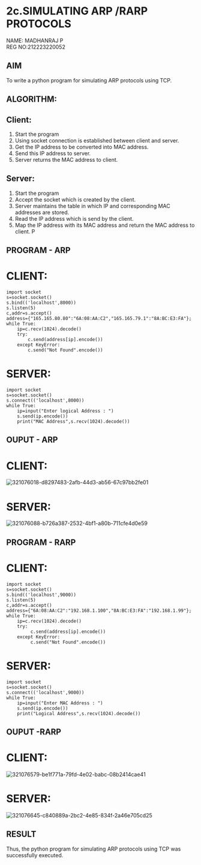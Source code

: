 # 2c.SIMULATING ARP /RARP PROTOCOLS
NAME: MADHANRAJ P
 <BR>REG NO:212223220052
## AIM
To write a python program for simulating ARP protocols using TCP.
## ALGORITHM:
## Client:
1. Start the program
2. Using socket connection is established between client and server.
3. Get the IP address to be converted into MAC address.
4. Send this IP address to server.
5. Server returns the MAC address to client.
## Server:
1. Start the program
2. Accept the socket which is created by the client.
3. Server maintains the table in which IP and corresponding MAC addresses are
stored.
4. Read the IP address which is send by the client.
5. Map the IP address with its MAC address and return the MAC address to client.
P
## PROGRAM - ARP
# CLIENT:
```
import socket
s=socket.socket()
s.bind(('localhost',8000))
s.listen(5)
c,addr=s.accept()
address={"165.165.80.80":"6A:08:AA:C2","165.165.79.1":"8A:BC:E3:FA"};
while True:
    ip=c.recv(1024).decode()
    try:
        c.send(address[ip].encode())
    except KeyError:
        c.send("Not Found".encode()) 
```
# SERVER:
```
import socket
s=socket.socket()
s.connect(('localhost',8000))
while True:
    ip=input("Enter logical Address : ")
    s.send(ip.encode())
    print("MAC Address",s.recv(1024).decode())
```
## OUPUT - ARP
# CLIENT:
![321076018-d8297483-2afb-44d3-ab56-67c97bb2fe01](https://github.com/rajamanikandanravikumar/2c.ARP_RARP_PROTOCOLS/assets/145742839/735e4555-0c43-4c80-9a66-fae8c9d03385)
# SERVER:
![321076088-b726a387-2532-4bf1-a80b-711cfe4d0e59](https://github.com/rajamanikandanravikumar/2c.ARP_RARP_PROTOCOLS/assets/145742839/23ab670c-fd5a-4479-928f-890512264ec6)

## PROGRAM - RARP
# CLIENT:
```
import socket
s=socket.socket()
s.bind(('localhost',9000))
s.listen(5)
c,addr=s.accept()
address={"6A:08:AA:C2":"192.168.1.100","8A:BC:E3:FA":"192.168.1.99"};
while True:
    ip=c.recv(1024).decode()
    try:
         c.send(address[ip].encode())
    except KeyError:
         c.send("Not Found".encode())
```
# SERVER:
```
import socket
s=socket.socket()
s.connect(('localhost',9000))
while True:
    ip=input("Enter MAC Address : ")
    s.send(ip.encode())
    print("Logical Address",s.recv(1024).decode())
```
## OUPUT -RARP
# CLIENT:
![321076579-be1f771a-79fd-4e02-babc-08b2414cae41](https://github.com/rajamanikandanravikumar/2c.ARP_RARP_PROTOCOLS/assets/145742839/131eab23-0aee-42e8-a871-ab5a517bcb12)
# SERVER:
![321076645-c840889a-2bc2-4e85-834f-2a46e705cd25](https://github.com/rajamanikandanravikumar/2c.ARP_RARP_PROTOCOLS/assets/145742839/e7579fd7-bd92-4479-9d38-6e64e52f73bd)

## RESULT
Thus, the python program for simulating ARP protocols using TCP was successfully 
executed.
